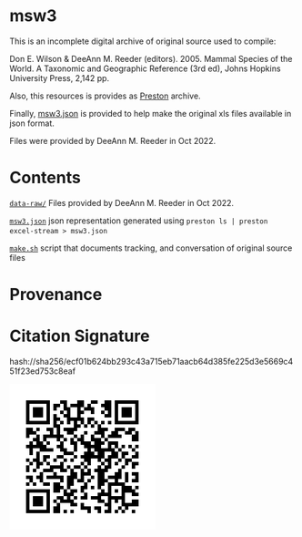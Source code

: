 # msw3

This is an incomplete digital archive of original source used to compile:

Don E. Wilson & DeeAnn M. Reeder (editors). 2005. Mammal Species of the World. A Taxonomic and Geographic Reference (3rd ed), Johns Hopkins University Press, 2,142 pp. 

Also, this resources is provides as [Preston](https://preston.guoda.bio) archive.

Finally, [msw3.json](msw3.json) is provided to help make the original xls files available in json format.

Files were provided by DeeAnn M. Reeder in Oct 2022. 

# Contents

[```data-raw/```](data-raw/)
	Files provided by DeeAnn M. Reeder in Oct 2022.

[```msw3.json```](msw3.json)
	json representation generated using ```preston ls | preston excel-stream > msw3.json```

[```make.sh```](make.sh)
	script that documents tracking, and conversation of original source files
# Provenance
# Citation Signature

hash://sha256/ecf01b624bb293c43a715eb71aacb64d385fe225d3e5669c451f23ed753c8eaf

![qrcode](qrcode.png)

